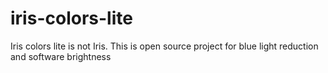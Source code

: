 # iris-colors-lite
Iris colors lite is not Iris. This is open source project for blue light reduction and software brightness
